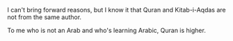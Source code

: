 I can't bring forward reasons, but I know it that Quran and Kitab-i-Aqdas are not from the same author.

To me who is not an Arab and who's learning Arabic, Quran is higher.
